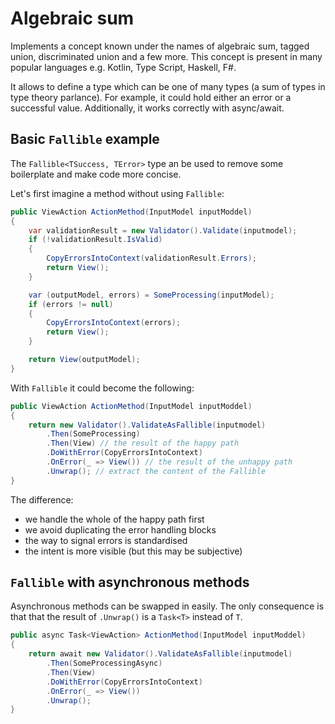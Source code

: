 # Algebraic sum

Implements a concept known under the names of algebraic sum, tagged union, discriminated union and 
a few more. This concept is present in many popular languages e.g. Kotlin, Type Script, Haskell, F#.

It allows to define a type which can be one of many types (a sum of types in type theory parlance). 
For example, it could hold either an error or a successful value. Additionally, it works correctly 
with async/await.


## Basic `Fallible` example

The `Fallible<TSuccess, TError>` type an be used to remove some boilerplate and make 
code more concise.

Let's first imagine a method without using `Fallible`:
```csharp
public ViewAction ActionMethod(InputModel inputModdel)
{
    var validationResult = new Validator().Validate(inputmodel);
    if (!validationResult.IsValid)
    {
        CopyErrorsIntoContext(validationResult.Errors);
        return View();
    }

    var (outputModel, errors) = SomeProcessing(inputModel);
    if (errors != null)
    {
        CopyErrorsIntoContext(errors);
        return View();
    }

    return View(outputModel);
}

```

With `Fallible` it could become the following:
```csharp
public ViewAction ActionMethod(InputModel inputModdel)
{
    return new Validator().ValidateAsFallible(inputmodel)
        .Then(SomeProcessing)
        .Then(View) // the result of the happy path
        .DoWithError(CopyErrorsIntoContext)
        .OnError(_ => View()) // the result of the unhappy path
        .Unwrap(); // extract the content of the Fallible
}
```

The difference:
- we handle the whole of the happy path first
- we avoid duplicating the error handling blocks
- the way to signal errors is standardised
- the intent is more visible (but this may be subjective)


## `Fallible` with asynchronous methods

Asynchronous methods can be swapped in easily. The only consequence is that that the result of 
`.Unwrap()` is a `Task<T>` instead of `T`.
```csharp
public async Task<ViewAction> ActionMethod(InputModel inputModdel)
{
    return await new Validator().ValidateAsFallible(inputmodel)
        .Then(SomeProcessingAsync)
        .Then(View)
        .DoWithError(CopyErrorsIntoContext)
        .OnError(_ => View())
        .Unwrap();
}
```